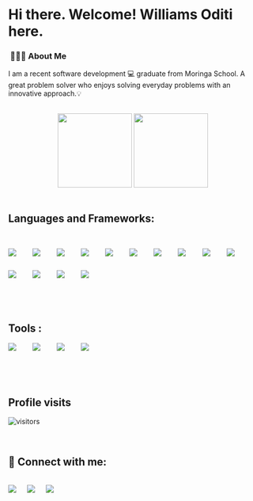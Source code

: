 # Hi there. Welcome! Williams Oditi here.
<h3> &nbsp;👩🏾‍💻 About Me </h3>

I am a recent software development 💻 graduate from Moringa School. A great problem solver who enjoys solving everyday problems with an innovative approach.💡

<br>
<div align="center">
  <img height="150rem" width="auto" src="https://github-readme-stats.vercel.app/api?username=Williamsoditi&show_icons=true&theme=tokyonight&include_all_commits=true&count_private=true"/>
  <img height="150rem" width="auto"  src="https://github-readme-stats.vercel.app/api/top-langs/?username=Williamsoditi&layout=compact&langs_count=7&theme=tokyonight"/>
</div>
<br>

## Languages and Frameworks:

<div style="display: inline_block"><br>
    <p>
       <img src="https://img.shields.io/badge/HTML5-E34F26?style=for-the-badge&logo=html5&logoColor=white" style="margin: 0 5% 5% 0">&nbsp;
        <img src="https://img.shields.io/badge/CSS-0077B5?&style=for-the-badge&logo=css3&logoColor=white" style="margin: 0 5% 5% 0">&nbsp;
        <img src="https://img.shields.io/badge/JavaScript-F7DF1E?style=for-the-badge&logo=javascript&logoColor=black" style="margin: 0 5% 5% 0">&nbsp;
        <img src="https://img.shields.io/badge/TypeScript-3179c7?style=for-the-badge&logo=typescript&logoColor=white" style="margin: 0 5% 5% 0">&nbsp;
        <img src="https://img.shields.io/badge/Angular-c30130?style=for-the-badge&logo=angular" style="margin: 0 5% 5% 0">&nbsp;
        <img src="https://img.shields.io/badge/python-2b5b84?style=for-the-badge&logo=python&logoColor=white" style="margin: 0 5% 5% 0">&nbsp;
        <img src="https://img.shields.io/badge/Bootstrap-080135?style=for-the-badge&logo=bootstrap&logoColor=white" style="margin: 0 5% 5% 0">&nbsp;
        <img src="https://img.shields.io/badge/Flask-000000?style=for-the-badge&logo=flask&logoColor=white" style="margin: 0 5% 5% 0">&nbsp;
        <img src="https://img.shields.io/badge/Django-092E20?style=for-the-badge&logo=django&logoColor=white" style="margin: 0 5% 5% 0">&nbsp;
        <img src="https://img.shields.io/badge/mysql-3e6e93?style=for-the-badge&logo=mysql&logoColor=f29111" style="margin: 0 5% 5% 0">&nbsp;
        <img src="https://img.shields.io/badge/PostgreSQL-14354C?style=for-the-badge&logo=postgreSQL&logoColor=blue" style="margin: 0 5% 5% 0">&nbsp;
        <img src="https://img.shields.io/badge/node-026e00?style=for-the-badge&logo=node.js&logoColor=white" style="margin: 0 5% 5% 0">&nbsp;
        <img src="https://img.shields.io/badge/jQuery-0769ad?style=for-the-badge&logo=jQuery&logoColor=white" style="margin: 0 5% 5% 0">&nbsp;
        <img src="https://img.shields.io/badge/react-282c34?style=for-the-badge&logo=react&logoColor=61dafb" style="margin: 0 5% 5% 0">&nbsp;
    </p>
</div>
<br>

## Tools :

<div style="display: inline_block">
    <img src="https://img.shields.io/badge/figma-a259ff?style=for-the-badge&logo=figma&logoColor=white" style="margin: 0 5% 5% 0">&nbsp;
    <img src="https://img.shields.io/badge/canva-3868e8?style=for-the-badge&logo=canva&logoColor=white" style="margin: 0 5% 5% 0">&nbsp;
    <img src="https://img.shields.io/badge/git-f64d27?style=for-the-badge&logo=git&logoColor=white" style="margin: 0 5% 5% 0">&nbsp;
    <img src="https://img.shields.io/badge/heroku-6567a5?style=for-the-badge&logo=heroku&logoColor=white" style="margin: 0 5% 5% 0">&nbsp;

</div>
 
<br>
<br>

## Profile visits

![visitors](https://visitor-badge.glitch.me/badge?page_id=WilliamsOditi)

<br>

## 🤝 Connect with me:
<br>
<div> 
 <a href="mailto:williamsoditi99@gmail.com" target="_blank" style="margin-right: 2%;"><img src="https://img.shields.io/badge/Gmail-D14836?style=for-the-badge&logo=gmail&logoColor=white" target="_blank"></a> &nbsp;
 <a href="https://www.linkedin.com/in/williams-oditi/" target="_blank" style="margin-right: 2%;"><img src="https://img.shields.io/badge/-LinkedIn-%230077B5?style=for-the-badge&logo=linkedin&logoColor=white" target="_blank"></a> &nbsp;
 <a href="https://twitter.com/OditiWilliams" target="_blank" style="margin-right: 2%;"><img src="https://img.shields.io/badge/@OditiWilliams-%231DA1F2.svg?style=for-the-badge&logo=Twitter&logoColor=white" target="_blank"></a> &nbsp;
